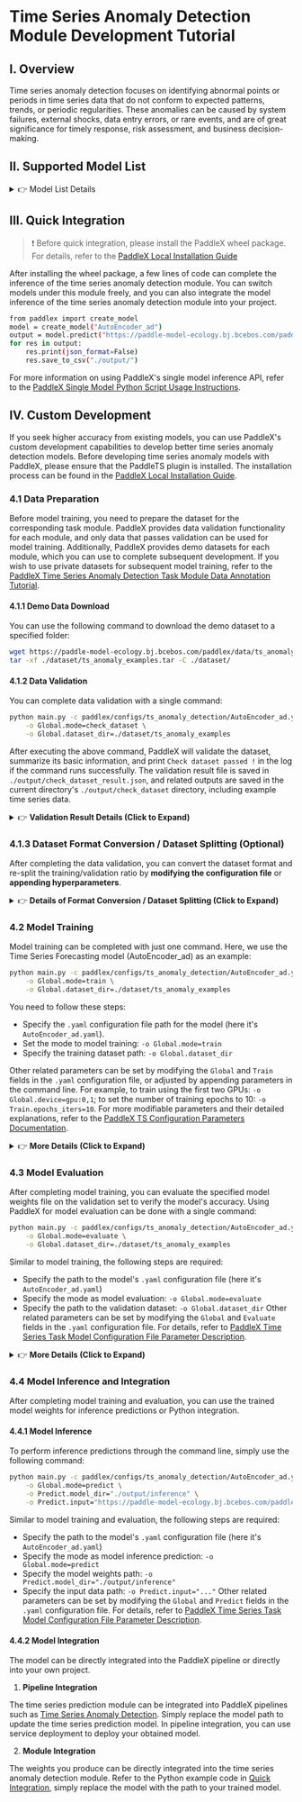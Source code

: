 # Time Series Anomaly Detection Module Development Tutorial

## I. Overview
Time series anomaly detection focuses on identifying abnormal points or periods in time series data that do not conform to expected patterns, trends, or periodic regularities. These anomalies can be caused by system failures, external shocks, data entry errors, or rare events, and are of great significance for timely response, risk assessment, and business decision-making.

## II. Supported Model List

<details>
   <summary> 👉 Model List Details</summary>

| Model Name | Precision | Recall | F1-Score | Model Size (M) | Description |
|-|-|-|-|-|-|
| AutoEncoder_ad_ad | 0.9898 | 0.9396 | 0.9641 | 72.8K | AutoEncoder_ad_ad is a simple, efficient, and easy-to-use time series anomaly detection model |
| Nonstationary_ad | 0.9855 | 0.8895 | 0.9351 | 1.5MB | Based on the transformer structure, optimized for anomaly detection in non-stationary time series |
| AutoEncoder_ad | 0.9936 | 0.8436 | 0.9125 | 32K | AutoEncoder_ad is a classic autoencoder-based, efficient, and easy-to-use time series anomaly detection model |
| PatchTST_ad | 0.9878 | 0.9070 | 0.9457 | 164K | PatchTST is a high-precision time series anomaly detection model that balances local patterns and global dependencies |
| TimesNet_ad | 0.9837 | 0.9480 | 0.9656 | 732K | Through multi-period analysis, TimesNet is an adaptive and high-precision time series anomaly detection model |

**Note: The above accuracy metrics are measured on the PSM dataset with a time series length of 100.**

</details>

## III. Quick Integration
> ❗ Before quick integration, please install the PaddleX wheel package. For details, refer to the [PaddleX Local Installation Guide](../../../installation/installation_en.md)

After installing the wheel package, a few lines of code can complete the inference of the time series anomaly detection module. You can switch models under this module freely, and you can also integrate the model inference of the time series anomaly detection module into your project.

```bash
from paddlex import create_model
model = create_model("AutoEncoder_ad")
output = model.predict("https://paddle-model-ecology.bj.bcebos.com/paddlex/ts/demo_ts/ts_ad.csv", batch_size=1)
for res in output:
    res.print(json_format=False)
    res.save_to_csv("./output/")
```
For more information on using PaddleX's single model inference API, refer to the [PaddleX Single Model Python Script Usage Instructions](../../instructions/model_python_API_en.md).

## IV. Custom Development
If you seek higher accuracy from existing models, you can use PaddleX's custom development capabilities to develop better time series anomaly detection models. Before developing time series anomaly models with PaddleX, please ensure that the PaddleTS plugin is installed. The installation process can be found in the [PaddleX Local Installation Guide](../../../installation/installation_en.md).

### 4.1 Data Preparation
Before model training, you need to prepare the dataset for the corresponding task module. PaddleX provides data validation functionality for each module, and only data that passes validation can be used for model training. Additionally, PaddleX provides demo datasets for each module, which you can use to complete subsequent development. If you wish to use private datasets for subsequent model training, refer to the [PaddleX Time Series Anomaly Detection Task Module Data Annotation Tutorial](../../../data_annotations/time_series_modules/time_series_anomaly_detection_en.md).

#### 4.1.1 Demo Data Download
You can use the following command to download the demo dataset to a specified folder:

```bash
wget https://paddle-model-ecology.bj.bcebos.com/paddlex/data/ts_anomaly_examples.tar -P ./dataset
tar -xf ./dataset/ts_anomaly_examples.tar -C ./dataset/
```

#### 4.1.2 Data Validation
You can complete data validation with a single command:
```bash
python main.py -c paddlex/configs/ts_anomaly_detection/AutoEncoder_ad.yaml \
    -o Global.mode=check_dataset \
    -o Global.dataset_dir=./dataset/ts_anomaly_examples
```
After executing the above command, PaddleX will validate the dataset, summarize its basic information, and print `Check dataset passed !` in the log if the command runs successfully. The validation result file is saved in `./output/check_dataset_result.json`, and related outputs are saved in the current directory's `./output/check_dataset` directory, including example time series data.

<details>
  <summary>👉 <b>Validation Result Details (Click to Expand)</b></summary>

The specific content of the validation result file is:

```bash
{
  "done_flag": true,
  "check_pass": true,
  "attributes": {
    "train_samples": 22032,
    "train_table": [
      [
        "timestamp",
        "feature_0",
        "...",
        "feature_24",
        "label"
      ],
      [
        0.0,
        0.7326893750079723,
        "...",
        0.1382488479262673,
        0.0
      ]
    ],
    "val_samples": 198290,
    "val_table": [
      [
        "timestamp",
        "feature_0",
        "...",
        "feature_24",
        "label"
      ],
      [
        22032.0,
        0.8604795809835284,
        "...",
        0.1428571428571428,
        0.0
      ]
    ]
  },
  "analysis": {
    "histogram": ""
  },
  "dataset_path": "./dataset/ts_anomaly_examples",
  "show_type": "csv",
  "dataset_type": "TSADDataset"
}
```

The verification results above indicate that `check_pass` being `True` means the dataset format meets the requirements. Explanations for other indicators are as follows:

* `attributes.train_samples`: The number of training samples in this dataset is 22032;
* `attributes.val_samples`: The number of validation samples in this dataset is 198290;
* `attributes.train_sample_paths`: A list of relative paths to the top 10 rows of training samples in this dataset;
* `attributes.val_sample_paths`: A list of relative paths to the top 10 rows of validation samples in this dataset.
**Note**: Only data that has passed validation can be used for training and evaluation.
</details>


### 4.1.3 Dataset Format Conversion / Dataset Splitting (Optional)
After completing the data validation, you can convert the dataset format and re-split the training/validation ratio by **modifying the configuration file** or **appending hyperparameters**.


<details>
  <summary>👉 <b>Details of Format Conversion / Dataset Splitting (Click to Expand)</b></summary>

**(1) Dataset Format Conversion**

Time series anomaly detection supports converting `xlsx` and `xlss` format datasets to `csv` format.

Parameters related to dataset validation can be set by modifying the fields under `CheckDataset` in the configuration file. Some example parameter descriptions in the configuration file are as follows:

* `CheckDataset`:
  * `convert`:
    * `enable`: Whether to convert the dataset format, supporting `xlsx` and `xlss` formats to `CSV` format, default is `False`;
    * `src_dataset_type`: If dataset format conversion is performed, the source dataset format does not need to be set, default is `null`;

To enable format conversion, modify the configuration as follows:

```bash
......
CheckDataset:
  ......
  convert:
    enable: True
    src_dataset_type: null
  ......
```
Then execute the command:

```bash
python main.py -c paddlex/configs/ts_anomaly_detection/AutoEncoder_ad.yaml \
    -o Global.mode=check_dataset \
    -o Global.dataset_dir=./dataset/ts_anomaly_examples
```
The above parameters also support setting through appending command line arguments:

```bash
python main.py -c paddlex/configs/ts_anomaly_detection/AutoEncoder_ad.yaml \
    -o Global.mode=check_dataset \
    -o Global.dataset_dir=./dataset/ts_anomaly_examples \
    -o CheckDataset.convert.enable=True
```

**(2) Dataset Splitting**

Parameters related to dataset validation can be set by modifying the fields under `CheckDataset` in the configuration file. Some example parameter descriptions in the configuration file are as follows:

* `CheckDataset`:
  * `convert`:
    * `enable`: Whether to convert the dataset format, `True` to enable dataset format conversion, default is `False`;
    * `src_dataset_type`: If dataset format conversion is performed, time series anomaly detection only supports converting xlsx annotation files to csv, the source dataset format does not need to be set, default is `null`;
  * `split`:
    * `enable`: Whether to re-split the dataset, `True` to enable dataset splitting, default is `False`;
    * `train_percent`: If re-splitting the dataset, set the percentage of the training set, an integer between 0-100, ensuring the sum with `val_percent` is 100;
    * `val_percent`: If re-splitting the dataset, set the percentage of the validation set, an integer between 0-100, ensuring the sum with `train_percent` is 100;

For example, if you want to re-split the dataset with 90% training set and 10% validation set, modify the configuration file as follows:

```bash
......
CheckDataset:
  ......
  split:
    enable: True
    train_percent: 90
    val_percent: 10
  ......
```
Then execute the command:

```bash
python main.py -c paddlex/configs/ts_anomaly_detection/AutoEncoder_ad.yaml \
    -o Global.mode=check_dataset \
    -o Global.dataset_dir=./dataset/ts_anomaly_examples
```
After dataset splitting, the original annotation files will be renamed to `xxx.bak` in the original path.

The above parameters also support setting through appending command line arguments:

```bash
python main.py -c paddlex/configs/ts_anomaly_detection/AutoEncoder_ad.yaml \
    -o Global.mode=check_dataset \
    -o Global.dataset_dir=./dataset/ts_anomaly_examples \
    -o CheckDataset.split.enable=True \
    -o CheckDataset.split.train_percent=90 \
    -o CheckDataset.split.val_percent=10
```
</details>

### 4.2 Model Training
Model training can be completed with just one command. Here, we use the Time Series Forecasting model (AutoEncoder_ad) as an example:

```bash
python main.py -c paddlex/configs/ts_anomaly_detection/AutoEncoder_ad.yaml \
    -o Global.mode=train \
    -o Global.dataset_dir=./dataset/ts_anomaly_examples
```

You need to follow these steps:

* Specify the `.yaml` configuration file path for the model (here it's `AutoEncoder_ad.yaml`).
* Set the mode to model training: `-o Global.mode=train`
* Specify the training dataset path: `-o Global.dataset_dir`

Other related parameters can be set by modifying the `Global` and `Train` fields in the `.yaml` configuration file, or adjusted by appending parameters in the command line. For example, to train using the first two GPUs: `-o Global.device=gpu:0,1`; to set the number of training epochs to 10: `-o Train.epochs_iters=10`. For more modifiable parameters and their detailed explanations, refer to the [PaddleX TS Configuration Parameters Documentation](../../instructions/config_parameters_ts_en.md).

<details>
  <summary>👉 <b>More Details (Click to Expand)</b></summary>

* During model training, PaddleX automatically saves model weight files, with the default path being `output`. To specify a different save path, use the `-o Global.output` field in the configuration file.
* PaddleX abstracts the concepts of dynamic graph weights and static graph weights from you. During model training, both dynamic and static graph weights are produced, and static graph weights are used by default for model inference.
* When training other models, specify the corresponding configuration file. The mapping between models and configuration files can be found in the [PaddleX Model List (CPU/GPU)](../../../support_list/models_list_en.md).

After model training, all outputs are saved in the specified output directory (default is `./output/`), typically including:

* `train_result.json`: Training result record file, including whether the training task completed successfully, produced weight metrics, and related file paths.
* `train.log`: Training log file, recording model metric changes, loss changes, etc.
* `config.yaml`: Training configuration file, recording the hyperparameters used for this training session.
* `best_accuracy.pdparams.tar`, `scaler.pkl`, `.checkpoints`, `.inference`: Model weight-related files, including Model weight-related files, including network parameters, optimizers, and network architecture.
</details>


### 4.3 Model Evaluation
After completing model training, you can evaluate the specified model weights file on the validation set to verify the model's accuracy. Using PaddleX for model evaluation can be done with a single command:

```bash
python main.py -c paddlex/configs/ts_anomaly_detection/AutoEncoder_ad.yaml \
    -o Global.mode=evaluate \
    -o Global.dataset_dir=./dataset/ts_anomaly_examples
```
Similar to model training, the following steps are required:

* Specify the path to the model's `.yaml` configuration file (here it's `AutoEncoder_ad.yaml`)
* Specify the mode as model evaluation: `-o Global.mode=evaluate`
* Specify the path to the validation dataset: `-o Global.dataset_dir`
Other related parameters can be set by modifying the `Global` and `Evaluate` fields in the `.yaml` configuration file. For details, refer to [PaddleX Time Series Task Model Configuration File Parameter Description](../../instructions/config_parameters_time_series_en.md).

<details>
  <summary>👉 <b>More Details (Click to Expand)</b></summary>

When evaluating the model, you need to specify the model weights file path. Each configuration file has a default weight save path built-in. If you need to change it, simply set it by appending a command line parameter, such as `-o Evaluate.weight_path=./output/best_model/model.pdparams`.

After completing the model evaluation, the following outputs are typically generated:

Upon completion of model evaluation, an `evaluate_result.json` file will be produced, which records the evaluation results, specifically indicating whether the evaluation task was completed successfully and the model's evaluation metrics, including `f1`, `recall`, and `precision`.

</details>

### 4.4 Model Inference and Integration
After completing model training and evaluation, you can use the trained model weights for inference predictions or Python integration.

#### 4.4.1 Model Inference
To perform inference predictions through the command line, simply use the following command:

```bash
python main.py -c paddlex/configs/ts_anomaly_detection/AutoEncoder_ad.yaml \
    -o Global.mode=predict \
    -o Predict.model_dir="./output/inference" \
    -o Predict.input="https://paddle-model-ecology.bj.bcebos.com/paddlex/ts/demo_ts/ts_ad.csv"
```
Similar to model training and evaluation, the following steps are required:

* Specify the path to the model's `.yaml` configuration file (here it's `AutoEncoder_ad.yaml`)
* Specify the mode as model inference prediction: `-o Global.mode=predict`
* Specify the model weights path: `-o Predict.model_dir="./output/inference"`
* Specify the input data path: `-o Predict.input="..."`
Other related parameters can be set by modifying the `Global` and `Predict` fields in the `.yaml` configuration file. For details, refer to [PaddleX Time Series Task Model Configuration File Parameter Description](../../instructions/config_parameters_time_series_en.md).

#### 4.4.2 Model Integration
The model can be directly integrated into the PaddleX pipeline or directly into your own project.

1. **Pipeline Integration**

The time series prediction module can be integrated into PaddleX pipelines such as [Time Series Anomaly Detection](../../../pipeline_usage/tutorials/time_series_pipelines/time_series_anomaly_detection_en.md). Simply replace the model path to update the time series prediction model. In pipeline integration, you can use service deployment to deploy your obtained model.

2. **Module Integration**

The weights you produce can be directly integrated into the time series anomaly detection module. Refer to the Python example code in [Quick Integration](#iii-quick-integration), simply replace the model with the path to your trained model.
